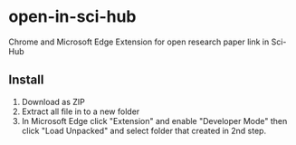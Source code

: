 # open-in-sci-hub
Chrome and Microsoft Edge Extension for open research paper link in Sci-Hub

## Install
1. Download as ZIP
2. Extract all file in to a new folder
3. In Microsoft Edge click "Extension" and enable "Developer Mode" then click "Load Unpacked" and select folder that created in 2nd step.
